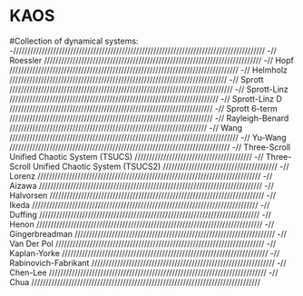 # KAOS

#Collection of dynamical systems:
-////////////////////////////////////////////////////////////////////////////////////////
-// Roessler ////////////////////////////////////////////////////////////////////////////
-// Hopf ////////////////////////////////////////////////////////////////////////////////
-// Helmholz ////////////////////////////////////////////////////////////////////////////
-// Sprott //////////////////////////////////////////////////////////////////////////////
-// Sprott-Linz /////////////////////////////////////////////////////////////////////////
-// Sprott-Linz D ///////////////////////////////////////////////////////////////////////
-// Sprott 6-term ///////////////////////////////////////////////////////////////////////
-// Rayleigh-Benard /////////////////////////////////////////////////////////////////////
-// Wang ////////////////////////////////////////////////////////////////////////////////
-// Yu-Wang /////////////////////////////////////////////////////////////////////////////
-// Three-Scroll Unified Chaotic System (TSUCS) /////////////////////////////////////////
-// Three-Scroll Unified Chaotic System (TSUCS2) ////////////////////////////////////////
-// Lorenz //////////////////////////////////////////////////////////////////////////////
-// Aizawa //////////////////////////////////////////////////////////////////////////////
-// Halvorsen ///////////////////////////////////////////////////////////////////////////
-// Ikeda ///////////////////////////////////////////////////////////////////////////////
-// Duffing /////////////////////////////////////////////////////////////////////////////
-// Henon ///////////////////////////////////////////////////////////////////////////////
-// Gingerbreadman //////////////////////////////////////////////////////////////////////
-// Van Der Pol /////////////////////////////////////////////////////////////////////////
-// Kaplan-Yorke ////////////////////////////////////////////////////////////////////////
-// Rabinovich-Fabrikant ////////////////////////////////////////////////////////////////
-// Chen-Lee ////////////////////////////////////////////////////////////////////////////
-// Chua ////////////////////////////////////////////////////////////////////////////////

